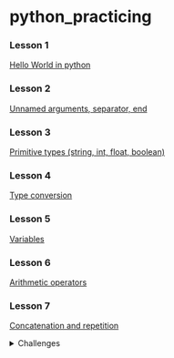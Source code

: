 # python_practicing


### Lesson 1 ###
[Hello World in python](https://github.com/h-chagas/python_practicing/blob/main/lesson1.py)

### Lesson 2 ###
[Unnamed arguments, separator, end](https://github.com/h-chagas/python_practicing/blob/main/lesson2.py)

### Lesson 3 ###
[Primitive types (string, int, float, boolean)](https://github.com/h-chagas/python_practicing/blob/main/lesson3.py)

### Lesson 4 ###
[Type conversion](https://github.com/h-chagas/python_practicing/blob/main/lesson4.py)

### Lesson 5 ###
[Variables](https://github.com/h-chagas/python_practicing/blob/main/lesson5.py)

### Lesson 6 ###
[Arithmetic operators](https://github.com/h-chagas/python_practicing/blob/main/lesson6.py)

### Lesson 7 ###
[Concatenation and repetition](https://github.com/h-chagas/python_practicing/blob/main/lesson7.py)



<details>
    <summary>Challenges</summary>
    <p>[If, string concatenation]()</p>
</details>